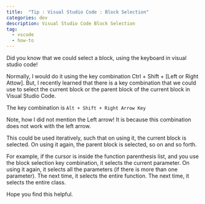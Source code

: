 ```yaml
---
title:  "Tip : Visual Studio Code : Block Selection" 
categories: dev 
description: Visual Studio Code Block Selection
tag: 
  - vscode
  - how-to
--- 
```


Did you know that we could select a block, using the keyboard in visual studio code!

Normally, I would do it using the key combination Ctrl + Shift + \[Left or Right Attow\]. But, I recently learned that there is a key combination that we could use to select the current block or the parent block of the current block in Visual Studio Code.

The key combination is `Alt + Shift + Right Arrow Key`

Note, how I did not mention the Left arrow! It is because this combination does not work with the left arrow.

This could be used iteratively, such that on using it, the current block is selected. On using it again, the parent block is selected, so on and so forth.

For example, if the cursor is inside the function parenthesis list, and you use the block selection key combination, it selects the current parameter. On using it again, it selects all the parameters (if there is more than one parameter). The next time, it selects the entire function. The next time, it selects the entire class.

Hope you find this helpful.